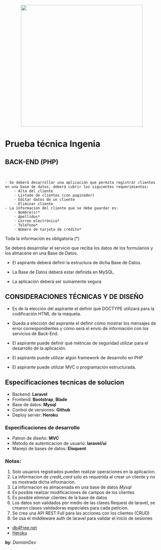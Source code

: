 <p align="center"><img src="https://smhttp-ssl-62978.nexcesscdn.net/wp-content/uploads/2017/12/ingenia-logo.jpg" width="400"></p>

# Prueba técnica Ingenia



## BACK-END (PHP)
 

    - Se deberá desarrollar una aplicación que permita registrar clientes en una base de datos, deberá cubrir los siguientes requerimientos:
        ◦ Alta del cliente
        ◦ Listado de clientes (con paginador)
        ◦ Editar datos de un cliente
        ◦ Eliminar cliente
    - La información del cliente que se debe guardar es:
        ◦ Nombre(s)*
        ◦ Apellidos*
        ◦ Correo electrónico*
        ◦ Teléfono*
        ◦ Número de tarjeta de crédito*

Toda la información es obligatoria (*)


Se deberá desarrollar el servicio que reciba los datos de los formularios y los almacene en una Base de Datos.

* El aspirante deberá definir la estructura de dicha Base de Datos.

* La Base de Datos deberá estar definida en MySQL.

* La aplicación deberá ser sumamente segura


## CONSIDERACIONES TÉCNICAS Y DE DISEÑO

* Es de la elección del aspirante el definir qué DOCTYPE utilizará para
la codificación HTML de la maqueta.

* Queda a elección del aspirante el definir cómo mostrar los mensajes de error correspondientes y cómo será el envío de información con los servicios de Back-End.

* El aspirante puede definir qué métricas de seguridad utilizar para el desarrollo de la aplicación.

* El aspirante puede utilizar algún framework de desarrollo en PHP

* El aspirante puede utilizar MVC o programación estructurada.

## Especificaciones tecnicas de solucion

- Backend: __Laravel__
- Frontend: __Bootstrap__,  __Blade__
- Base de datos: __Mysql__
- Control de versiones: __Github__
- Deploy server: __Heroku__

### Especificaciones de desarrollo

- Patron de diseño: __MVC__
- Metodo de autenticacion de usuario: __laravel/ui__
- Manejo de bases de datos: __Eloquent__

### Notas:
1.  Solo usuarios registrados pueden realizar operaciones en la aplicacion.
2.  La informacion de *credit_card* solo es requerida al crear un cliente y no es mostrada dicha informacion.
3.  La informacion es almacenada en una base de datos *Mysql*
4.  Es posible realizar modificaciones de campos de los clientes
5.  Es posible eliminar clientes de la base de datos
6.  Los datos son validados por medio de las clases Request de laravel, se crearon clases validadoras especiales para cada peticion.
7.  Se crea una API REST Full para las acciones con los clientes (CRUD)
8.  Se usa el middleware auth de laravel para validar el inicio de sesiones

- [db4Free.net](https://db4free.net)
- [Heroku](https://www.heroku.com/home)

__by__: *DamianDev*

